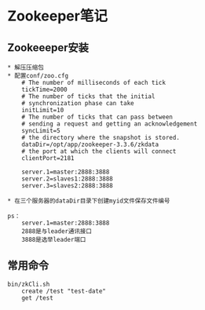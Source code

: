 # Zookeeper笔记

## Zookeeeper安装

    * 解压压缩包
    * 配置conf/zoo.cfg
        # The number of milliseconds of each tick
        tickTime=2000
        # The number of ticks that the initial 
        # synchronization phase can take
        initLimit=10
        # The number of ticks that can pass between 
        # sending a request and getting an acknowledgement
        syncLimit=5
        # the directory where the snapshot is stored.
        dataDir=/opt/app/zookeeper-3.3.6/zkdata
        # the port at which the clients will connect
        clientPort=2181
        
        server.1=master:2888:3888
        server.2=slaves1:2888:3888
        server.3=slaves2:2888:3888
        
    * 在三个服务器的dataDir目录下创建myid文件保存文件编号
 
    ps：
        server.1=master:2888:3888
        2888是与leader通讯接口
        3888是选举leader端口
    
## 常用命令
    bin/zkCli.sh
        create /test "test-date"
        get /test
